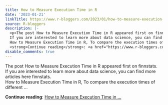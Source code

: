 ```yaml
---
title: How to Measure Execution Time in R
date: '2023-01-21'
linkTitle: https://www.r-bloggers.com/2023/01/how-to-measure-execution-time-in-r/
source: R-bloggers
description: |-
  <p>The post How to Measure Execution Time in R appeared first on finnstats.<br />
  If you are interested to learn more about data science, you can find more articles here finnstats.<br />
  How to Measure Execution Time in R, To compare the execution times of different ...</p>
  <strong>Continue reading</strong>: <a href="https://www.r-bloggers.com/2023/01/how-to-measure-execution-time-in-r/">How to Measure Execution Time in ...
disable_comments: true
---
```

<p>The post How to Measure Execution Time in R appeared first on finnstats.<br />
If you are interested to learn more about data science, you can find more articles here finnstats.<br />
How to Measure Execution Time in R, To compare the execution times of different ...</p>
<strong>Continue reading</strong>: <a href="https://www.r-bloggers.com/2023/01/how-to-measure-execution-time-in-r/">How to Measure Execution Time in ...